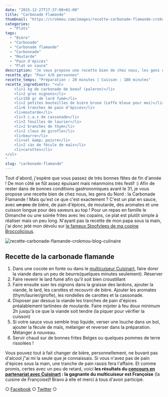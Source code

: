 ```yaml
---
date: "2015-12-27T17:37:08+01:00"
title: "Carbonade Flamande"
thumbnail: "https://crokmou.com/images/recette-carbonade-flamande-crokmou-blog-culinaire-1.jpg"
categories:
  - "Plats"
tags:
  - "Bière"
  - "Carbonade"
  - "Carbonade flamande"
  - "Carbonnade"
  - "Moutarde"
  - "Pain d'épices"
  - "Plat en sauce"
description: "Je vous propose une recette bien de chez nous, les gens du Nord : la Carbonade Flamande ! Un plat en sauce, avec un peu de bière, de pain d'épices..."
recette_qty: "Pour 4/6 personnes"
recette_temps: "Préparation : 20 minutes | Cuisson : 180 minutes"
recette_ingredients: "<ul>
	<li>1 kg de carbonade de boeuf (paleron)</li>
	<li>2 gros oignons</li>
	<li>150 gr de lard fumé</li>
	<li>2 petites bouteilles de bière brune (Leffe bleue pour moi)</li>
	<li>6 tranches de pain d’épices</li>
	<li>moutarde</li>
	<li>3 c.a.s de cassonade</li>
	<li>2 feuilles de laurier</li>
	<li>2 branches de thym</li>
	<li>2 clous de girofle</li>
	<li>beurre</li>
	<li>sel &amp; poivre</li>
	<li>2 càs de fécule de maïs</li>
	<li>carottes</li>
</ul>
"
slug: "carbonade-flamande"
---
```


Tout d'abord, j'espère que vous passez de très bonnes fêtes de fin d'année ! De mon côté se fût assez épuisant mais néanmoins très festif :) Afin de rester dans de bonnes conditions gastronomiques avant le 31, je vous propose une recette bien de chez nous, les gens du Nord : la Carbonade Flamande ! Mais qu'est ce que c'est exactement ? C'est un plat en sauce, avec <del>un peu</del> de bière, de pain d'épices, de moutarde, des aromates et une cuisson longue pour des saveurs au top ! Pour un repas en famille le Dimanche ou une soirée frites avec les copains, ce plat est plutôt simple à réaliser mais un peu long. N'ayant pas la recette de mon papa sous la main, j'ai donc jeté mon dévolu sur [le fameux Stoofvlees de ma copine Broccolicious](https://broccolicious.wordpress.com/2013/11/25/le-stoofvlees-national/).

![recette-carbonade-flamande-crokmou-blog-culinaire](https://crokmou.com/images/recette-carbonade-flamande-crokmou-blog-culinaire.jpg)

## **Recette de la carbonade flamande**

1.  Dans une cocote en fonte ou dans le [multicuiseur Cuisinart](http://www.crokmou.com/2015/12/test-du-multicuiseur-4-en-1-par-cuisinart), faire dorer la viande dans un peu de beurre(quelques minutes seulement). Réserver
2.  Faire revenir le lard fumé afin qu'il soit bien croustillant
3.  Faire ensuite suer les oignons dans la graisse des lardons, ajouter la viande, le lard, les carottes et recouvrir de bière. Ajouter les aromates (thym/laurier/girofle), les rondelles de carottes et la cassonade.
4.  Disposer par dessus la viande les tranches de pain d'épices préalablement tartinées de moutarde. Faire mijoter à feu doux minimum 2h jusqu'à ce que la viande soit tendre (la piquer pour vérifier la cuisson)
5.  Si votre sauce vous semble trop liquide, verser une louche dans un bol, ajouter la fécule de maïs, mélanger et reverser dans la préparation. Mélanger à nouveau.
6.  Servir chaud sur de bonnes frites Belges ou quelques pommes de terre rissolées !

Vous pouvez tout à fait changer de bière, personnellement, ne buvant pas d'alcool j"ai mi la seule que je connaissais. Si vous n'avez pas de pain d'épices sous la main, une tranche de pain rassis fera l'affaire. Et comme promis, certes avec un peu de retard, voici **les résultats du [concours en partenariat avec Cuisinart](http://www.crokmou.com/2015/12/test-du-multicuiseur-4-en-1-par-cuisinart) : la gagnante du multicuiseur est Françoise** (la cuisine de Françoise)**!** Bravo à elle et merci à tous d'avoir participé.

○ [Facebook](https://www.facebook.com/crokmou.blog) ○ [Twitter](https://twitter.com/Crokmou) ○